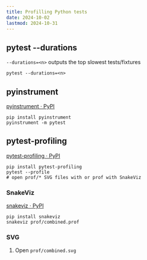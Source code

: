 ```yaml
---
title: Profilling Python tests
date: 2024-10-02
lastmod: 2024-10-31
---
```


## pytest --durations
`--durations=<n>` outputs the top <n> slowest tests/fixtures

```shell
pytest --durations=<n>
```


## pyinstrument
[pyinstrument · PyPI](https://pypi.org/project/pyinstrument)

```shell
pip install pyinstrument
pyinstrument -m pytest
```


## pytest-profiling
[pytest-profiling · PyPI](https://pypi.org/project/pytest-profiling)

```shell
pip install pytest-profiling
pytest --profile
# open prof/* SVG files with or prof with SnakeViz
```
### SnakeViz
[snakeviz · PyPI](https://pypi.org/project/snakeviz)
```shell
pip install snakeviz
snakeviz prof/combined.prof
```

### SVG
1. Open `prof/combined.svg`
